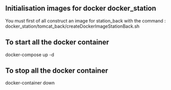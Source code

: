 Initialisation images for docker docker_station
-----------------------------------------------

You must first of all construct an image for station_back with the command : docker_station/tomcat_back/createDockerImageStationBack.sh

To start all the docker container
---------------------------------

docker-compose up -d

To stop all the docker container
--------------------------------

docker-container down 